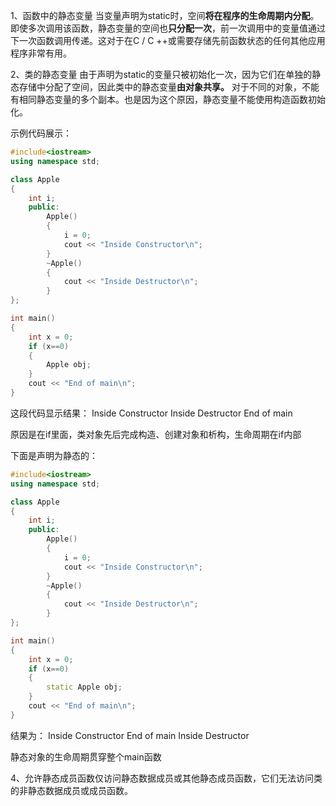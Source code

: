1、函数中的静态变量
当变量声明为static时，空间**将在程序的生命周期内分配**。即使多次调用该函数，静态变量的空间也**只分配一次**，前一次调用中的变量值通过下一次函数调用传递。这对于在C / C ++或需要存储先前函数状态的任何其他应用程序非常有用。

2、类的静态变量
由于声明为static的变量只被初始化一次，因为它们在单独的静态存储中分配了空间，因此类中的静态变量**由对象共享。** 对于不同的对象，不能有相同静态变量的多个副本。也是因为这个原因，静态变量不能使用构造函数初始化。

示例代码展示：
```cpp
#include<iostream> 
using namespace std; 

class Apple 
{ 
    int i; 
    public: 
        Apple() 
        { 
            i = 0; 
            cout << "Inside Constructor\n"; 
        } 
        ~Apple() 
        { 
            cout << "Inside Destructor\n"; 
        } 
}; 

int main() 
{ 
    int x = 0; 
    if (x==0) 
    { 
        Apple obj; 
    } 
    cout << "End of main\n"; 
}
```
这段代码显示结果：
Inside Constructor
Inside Destructor
End of main

原因是在if里面，类对象先后完成构造、创建对象和析构，生命周期在if内部


下面是声明为静态的：
```cpp
#include<iostream> 
using namespace std; 

class Apple 
{ 
    int i; 
    public: 
        Apple() 
        { 
            i = 0; 
            cout << "Inside Constructor\n"; 
        } 
        ~Apple() 
        { 
            cout << "Inside Destructor\n"; 
        } 
}; 

int main() 
{ 
    int x = 0; 
    if (x==0) 
    { 
        static Apple obj; 
    } 
    cout << "End of main\n"; 
}
```
结果为：
Inside Constructor
End of main
Inside Destructor

静态对象的生命周期贯穿整个main函数

4、允许静态成员函数仅访问静态数据成员或其他静态成员函数，它们无法访问类的非静态数据成员或成员函数。
